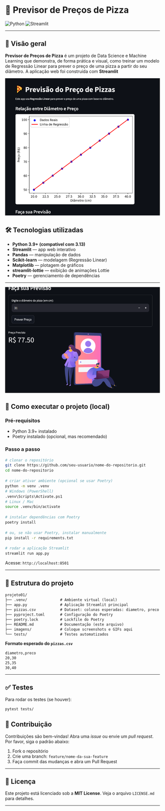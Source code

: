 # 🍕 Previsor de Preços de Pizza

![Python](https://img.shields.io/badge/Python-3.13-blue?logo=python)
![Streamlit](https://img.shields.io/badge/Streamlit-App-red?logo=streamlit)


---

## 📌 Visão geral

**Previsor de Preços de Pizza** é um projeto de Data Science e Machine Learning que demonstra, de forma prática e visual, como treinar um modelo de Regressão Linear para prever o preço de uma pizza a partir do seu diâmetro. A aplicação web foi construída com **Streamlit** 




![Screenshot do App](imagens/captura.png)



## 🛠️ Tecnologias utilizadas

* **Python 3.9+ (compatível com 3.13)**
* **Streamlit** — app web interativo
* **Pandas** — manipulação de dados
* **Scikit-learn** — modelagem (Regressão Linear)
* **Matplotlib** — plotagem de gráficos
* **streamlit-lottie** — exibição de animações Lottie
* **Poetry** — gerenciamento de dependências

---

![Screenshot do App](imagens/img1.png)



## 🚀 Como executar o projeto (local)

### Pré-requisitos

* Python 3.9+ instalado
* Poetry instalado (opcional, mas recomendado)

### Passo a passo

```bash
# clonar o repositório
git clone https://github.com/seu-usuario/nome-do-repositorio.git
cd nome-do-repositorio

# criar ativar ambiente (opcional se usar Poetry)
python -m venv .venv
# Windows (PowerShell)
.venv\Scripts\Activate.ps1
# Linux / Mac
source .venv/bin/activate

# instalar dependências com Poetry
poetry install

# ou, se não usar Poetry, instalar manualmente
pip install -r requirements.txt

# rodar a aplicação Streamlit
streamlit run app.py
```

Acesse: `http://localhost:8501`

---

## 📂 Estrutura do projeto

```
projeto01/
├── .venv/               # Ambiente virtual (local)
├── app.py               # Aplicação Streamlit principal
├── pizzas.csv           # Dataset: colunas esperadas: diametro, preco
├── pyproject.toml       # Configuração do Poetry
├── poetry.lock          # Lockfile do Poetry
├── README.md            # Documentação (este arquivo)
├── imagens/             # Coloque screenshots e GIFs aqui
└── tests/               # Testes automatizados
```

**Formato esperado do `pizzas.csv`**

```
diametro,preco
20,30
25,35
30,40
```

---

## ✅ Testes

Para rodar os testes (se houver):

```bash
pytest tests/
```



## 🤝 Contribuição

Contribuições são bem-vindas! Abra uma *issue* ou envie um *pull request*. Por favor, siga o padrão abaixo:

1. Fork o repositório
2. Crie uma branch: `feature/nome-da-sua-feature`
3. Faça commit das mudanças e abra um Pull Request

---

## 📄 Licença

Este projeto está licenciado sob a **MIT License**. Veja o arquivo `LICENSE.md` para detalhes.

---


